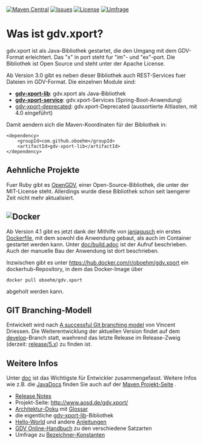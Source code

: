 [![Maven Central](https://img.shields.io/maven-central/v/com.github.oboehm/gdv-xport.svg)](https://central.sonatype.com/artifact/com.github.oboehm/gdv-xport)
[![Issues](https://img.shields.io/github/issues/oboehm/gdv.xport.svg)](https://github.com/oboehm/gdv.xport/issues)
[![License](https://img.shields.io/badge/License-Apache%202.0-blue.svg)](http://www.apache.org/licenses/LICENSE-2.0.html)
[![Umfrage](https://img.shields.io/badge/zur%20Umfrage-FFCC00)](https://nuudel.digitalcourage.de/CqLHF4HX5SfKZ24I)

# Was ist gdv.xport?

gdv.xport ist als Java-Bibliothek gestartet, die den Umgang mit dem GDV-Format erleichtert. 
Das "x" in port steht fur "im"- und "ex"-port. Die Bibliothek ist Open Source und steht unter der Apache License. 

Ab Version 3.0 gibt es neben dieser Bibliothek auch REST-Services fuer Dateien im GDV-Format.
Die einzelnen Module sind: 

* [**gdv-xport-lib**](lib/): gdv.xport als Java-Bibliothek
* [**gdv-xport-service**](service/): gdv.xport-Services (Spring-Boot-Anwendung)
* [gdv-xport-deprecated](deprecated/): gdv.xport-Deprecated (aussortierte Altlasten, mit 4.0 eingeführt)

Damit aendern sich die Maven-Koordinaten für der Bibliothek in:

```
<dependency>
    <groupId>com.github.oboehm</groupId>
    <artifactId>gdv-xport-lib</artifactId>
</dependency>
```


## Aehnliche Projekte

Fuer Ruby gibt es [OpenGDV](https://github.com/vendis/opengdv/), einer Open-Source-Bibliothek, die unter der MIT-License steht.
Allerdings wurde diese Bibliothek schon seit laengerer Zeit nicht mehr aktualisiert.



## ![Docker](https://upload.wikimedia.org/wikipedia/commons/thumb/4/4e/Docker_%28container_engine%29_logo.svg/320px-Docker_%28container_engine%29_logo.svg.png)

Ab Version 4.1 gibt es jetzt dank der Mithilfe von [janjagusch](https://github.com/janjagusch) ein erstes [Dockerfile](Dockerfile), mit dem sowohl die Anwendung gebaut, als auch im Container gestartet werden kann.
Unter [doc/build.adoc](doc/build.adoc) ist der Aufruf beschrieben.
Auch der manuelle Bau der Anwendung ist dort beschrieben.

Inzwischen gibt es unter https://hub.docker.com/r/oboehm/gdv.xport ein dockerhub-Repository, in dem das Docker-Image über

```
docker pull oboehm/gdv.xport
```

abgeholt werden kann.


## GIT Branching-Modell

Entwickelt wird nach [A successful Git branching model](http://nvie.com/posts/a-successful-git-branching-model/) von Vincent Driessen.
Die Weiterentwicklung der aktuellen Version findet auf dem [develop](https://github.com/oboehm/gdv.xport/tree/develop)-Branch statt, waehrend das letzte Release im Release-Zweig (derzeit: [release/5.x](https://github.com/oboehm/gdv.xport/tree/release/5.x)) zu finden ist.



## Weitere Infos

Unter [doc](doc/) ist das Wichtigste für Entwickler zusammengefasst.
Weitere Infos wie z.B. die [JavaDocs](http://www.aosd.de/gdv.xport/apidocs/index.html) finden Sie auch auf der [Maven Projekt-Seite](http://www.aosd.de/gdv.xport/) .

* [Release Notes](CHANGELOG.md)
* Projekt-Seite: http://www.aosd.de/gdv.xport/
* [Architektur-Doku](src/asciidoc/README.adoc) mit [Glossar](src/asciidoc/de/12_glossary.adoc)
* die eigentliche [gdv-xport-lib](lib/README.adoc)-Bibliothek
* [Hello-World](doc/manual/hello.adoc) und andere [Anleitungen](doc/manual/README.adoc)
* [GDV Online-Handbuch](http://www.gdv-online.de/vuvm/bestand/rel2018/samenue.html) zu den verschiedene Satzarten
* Umfrage zu [Bezeichner-Konstanten](https://nuudel.digitalcourage.de/CqLHF4HX5SfKZ24I)